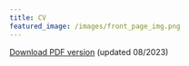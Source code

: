 ```yaml
---
title: CV
featured_image: /images/front_page_img.png
---
```


[Download PDF version](uploads/CV_WooyongJung_2308.pdf) (updated 08/2023)
